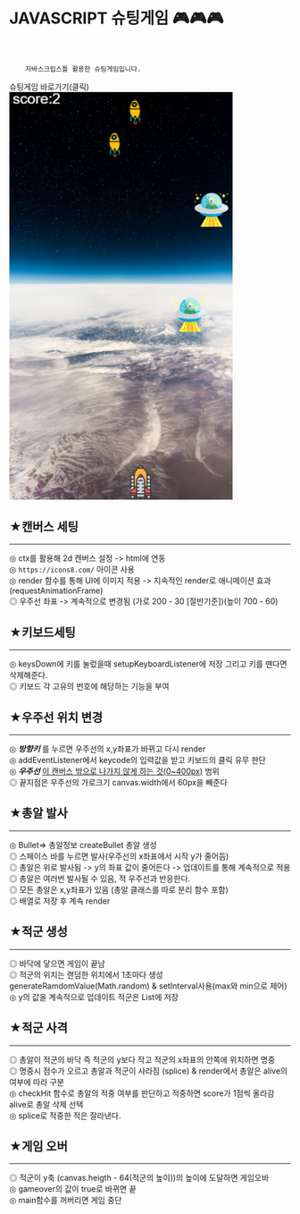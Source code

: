 # JAVASCRIPT 슈팅게임 🎮🎮🎮<br/><br/>
```plaintext
    자바스크립스틀 활용한 슈팅게임입니다.
```

<a herf="">슈팅게임 바로가기(클릭)</a><br/>
<img src="./images/space.png" alt="이미지 설명" width="400"/>
 
## ★캔버스 세팅

---

◎ ctx를 활용해 2d 캔버스 설정 -> html에 연동<br/>
◎ `https://icons8.com/` 아이콘 사용<br/>
◎ render 함수를 통해 UI에 이미지 적용 -> 지속적인 render로 애니메이션 효과(requestAnimationFrame)<br/>
◎ 우주선 좌표 -> 계속적으로 변경됨 (가로 200 - 30 [절반기준])(높이 700 - 60)<br/>


## ★키보드세팅
---
◎ keysDown에 키를 눌렀을때 setupKeyboardListener에 저장 그리고 키를 뗀다면 삭제해준다.<br/>
◎ 키보드 각 고유의 번호에 해당하는 기능을 부여<br/>

## ★우주선 위치 변경 
---
◎ **_방향키_** 를 누르면 우주선의 x,y좌표가 바뀌고 다시 render<br/>
◎ addEventListener에서 keycode의 입력값을 받고 키보드의 클릭 유무 판단 <br/>
◎ **_우주선_** <u>이 캔버스 밖으로 나가지 않게 하는 것(0~400px)</u> 범위<br/>
◎ 끝지점은 우주선의 가로크기 canvas.width에서 60px을 빼준다

## ★총알 발사
---

◎ Bullet=> 총알정보 createBullet 총알 생성<br/>
◎ 스페이스 바를 누르면 발사(우주선의 x좌표에서 시작 y가 줄어듬)<br/>
◎ 총알은 위로 발사됨 -> y의 좌표 값이 줄어든다 -> 업데이트를 통해 계속적으로 적용<br/>
◎ 총알은 여러번 발사될 수 있음, 적 우주선과 반응한다. <br/>
◎ 모든 총알은 x,y좌표가 있음 (총알 클래스를 따로 분리 함수 포함) <br/>
◎ 배열로 저장 후 계속 render<br/>

## ★적군 생성 
---

◎ 바닥에 닿으면 게임이 끝남 <br/>
◎ 적군의 위치는 랜덤한 위치에서 1초마다 생성 generateRamdomValue(Math.random) & setInterval사용(max와 min으로 제어)<br/>
◎ y의 값을 계속적으로 업데이트 적군은 List에 저장<br/>

## ★적군 사격
---

◎ 총알이 적군의 바닥 즉 적군의 y보다 작고 적군의 x좌표의 안쪽에 위치하면 명중 <br/>
◎ 명중시 점수가 오르고 총알과 적군이 사라짐 (splice) & render에서 총알은 alive의 여부에 따라 구분<br/>
◎ checkHit 함수로 총알의 적중 여부를 판단하고 적중하면 score가 1점씩 올라감 alive로 총알 삭제 선택 <br/>
◎ splice로 적중한 적은 잘라낸다.<br/>



## ★게임 오버
---

◎ 적군이 y축 (canvas.heigth - 64(적군의 높이))의 높이에 도달하면 게임오바<br/>
◎ gameover의 값이 true로 바뀌면 끝<br/>
◎ main함수를 꺼버리면 게임 중단<br/> 